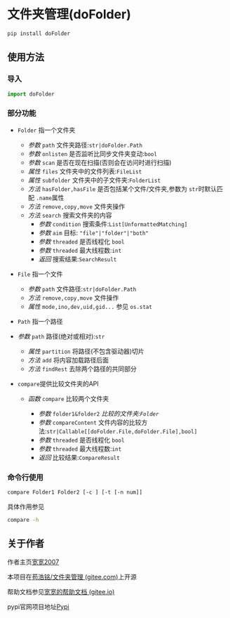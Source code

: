 # 文件夹管理(doFolder)

```bash
pip install doFolder
```

## 使用方法

### 导入

```python
import doFolder
```

### 部分功能

+ `Folder` 指一个文件夹

    + _参数_ `path` 文件夹路径:`str|doFolder.Path`
    + _参数_ `onlisten` 是否监听比同步文件夹变动:`bool`
    + _参数_ `scan` 是否在现在扫描(否则会在访问时进行扫描)
    + _属性_ `files` 文件夹中的文件列表:`FileList`
    + _属性_ `subfolder` 文件夹中的子文件夹:`FolderList`
    + _方法_ `hasFolder,hasFile` 是否包括某个文件/文件夹,参数为 `str`时默认匹配 `.name`属性
    + _方法_ `remove,copy,move` 文件夹操作
    + _方法_ `search` 搜索文件夹的内容
        + _参数_ `condition` 搜索条件:`List[UnformattedMatching]`
        + _参数_ `aim` 目标: `"file"|"folder"|"both"`
        + _参数_ `threaded` 是否线程化 `bool`
        + _参数_ `threaded` 最大线程数:`int`
        + _返回_ 搜索结果:`SearchResult`
+ `File` 指一个文件

    + _参数_ `path` 文件路径:`str|doFolder.Path`
    + _方法_ `remove,copy,move` 文件操作
    + _属性_ `mode,ino,dev,uid,gid...` 参见 `os.stat`
+ `Path` 指一个路径
+ _参数_ `path` 路径(绝对或相对):`str`

    + _属性_ `partition` 将路径(不包含驱动器)切片
    + _方法_ `add` 将内容加载路径后面
    + _方法_ `findRest` 去除两个路径的共同部分
+ `compare`提供比较文件夹的API

    + _函数_ `compare` 比较两个文件夹

        + _参数_ `folder1&folder2` _比较的文件夹:`Folder`_
        + _参数_ `compareContent` 文件内容的比较方法:`str|Callable[[doFolder.File,doFolder.File],bool]`
        + _参数_ `threaded` 是否线程化 `bool`
        + _参数_ `threaded` 最大线程数:`int`
        + *返回* 比较结果:`CompareResult`

### 命令行使用

```bash
compare Folder1 Folder2 [-c ] [-t [-n num]]
```

具体作用参见

```bash
compare -h
```

## 关于作者

作者主页[宽宽2007](https://kuankuan2007.gitee.io "作者主页")

本项目在[苟浩铭/文件夹管理 (gitee.com)](https://gitee.com/kuankuan2007/do-folder)上开源

帮助文档参见[宽宽的帮助文档 (gitee.io)](https://kuankuan2007.gitee.io/docs/do-folder/)

pypi官网项目地址[Pypi](https://pypi.org/project/doFolder/)
